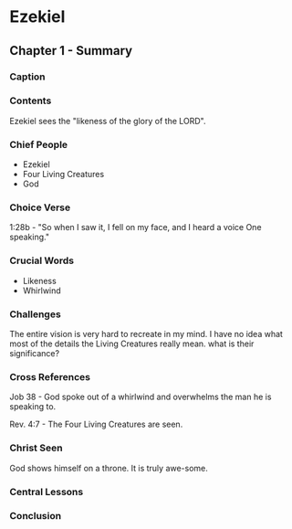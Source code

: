 # Ezekiel

## Chapter 1 - Summary

### Caption

### Contents

Ezekiel sees the "likeness of the glory of the LORD".

### Chief People

* Ezekiel
* Four Living Creatures
* God

### Choice Verse

1:28b - "So when I saw it, I fell on my face, and I heard a voice One speaking."

### Crucial Words

* Likeness
* Whirlwind

### Challenges

The entire vision is very hard to recreate in my mind.
I have no idea what most of the details the Living Creatures really mean.
what is their significance?

### Cross References

Job 38 - God spoke out of a whirlwind and overwhelms the man he is speaking to.

Rev. 4:7 - The Four Living Creatures are seen.

### Christ Seen

God shows himself on a throne.
It is truly awe-some.

### Central Lessons

### Conclusion
